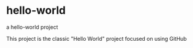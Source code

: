 # hello-world
a hello-world project

This project is the classic "Hello World" project focused on using GitHub
